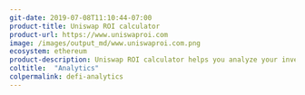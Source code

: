 ```yaml
---
git-date: 2019-07-08T11:10:44-07:00
product-title: Uniswap ROI calculator
product-url: https://www.uniswaproi.com
image: /images/output_md/www.uniswaproi.com.png
ecosystem: ethereum
product-description: Uniswap ROI calculator helps you analyze your investments in Uniswap and find the best liquidity pools.
coltitle:  "Analytics"
colpermalink: defi-analytics
---
```

